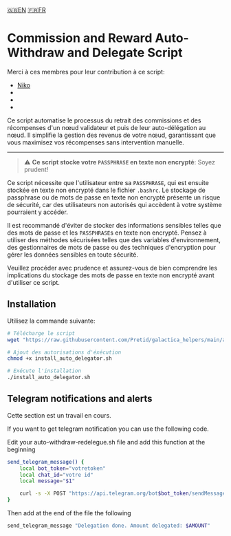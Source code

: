 [:uk:EN](./README.md) [:fr:FR](./README_FR.md)
# Commission and Reward Auto-Withdraw and Delegate Script
Merci à ces membres pour leur contribution à ce script:
- [Niko](https://twitter.com/LNicoooo)
-
-
-

Ce script automatise le processus du retrait des commissions et des récompenses d'un nœud validateur et puis de leur auto-délégation au nœud.
Il simplifie la gestion des revenus de votre nœud, garantissant que vous maximisez vos récompenses sans intervention manuelle.

--- 
>:warning: **Ce script stocke votre `PASSPHRASE` en texte non encrypté**: Soyez prudent! </br>

Ce script nécessite que l'utilisateur entre sa `PASSPHRASE`, qui est ensuite stockée en texte non encrypté dans le fichier `.bashrc`. Le stockage de passphrase ou de mots de passe en texte non encrypté présente un risque de sécurité, car des utilisateurs non autorisés qui accèdent à votre système pourraient y accéder.

Il est recommandé d'éviter de stocker des informations sensibles telles que des mots de passe et les `PASSPHRASE`s en texte non encrypté. Pensez à utiliser des méthodes sécurisées telles que des variables d'environnement, des gestionnaires de mots de passe ou des techniques d'encryption pour gérer les données sensibles en toute sécurité.

Veuillez procéder avec prudence et assurez-vous de bien comprendre les implications du stockage des mots de passe en texte non encrypté avant d'utiliser ce script.

## Installation
Utilisez la commande suivante:

```bash
# Télécharge le script
wget "https://raw.githubusercontent.com/Pretid/galactica_helpers/main/auto-withdraw-delegate/install_auto_delegator.sh"

# Ajout des autorisations d'éxécution
chmod +x install_auto_delegator.sh

# Exécute l'installation
./install_auto_delegator.sh
```
## Telegram notifications and alerts

Cette section est un travail en cours.

If you want to get telegram notification you can use the following code. 

Edit your auto-withdraw-redelegue.sh file and add this function at the beginning
```bash
send_telegram_message() {
    local bot_token="votretoken"
    local chat_id="votre id"
    local message="$1"

    curl -s -X POST "https://api.telegram.org/bot$bot_token/sendMessage" -d "chat_id=$chat_id&text=$message" > /dev/null
}
```

Then add at the end of the file the following
```bash
send_telegram_message "Delegation done. Amount delegated: $AMOUNT"
```

